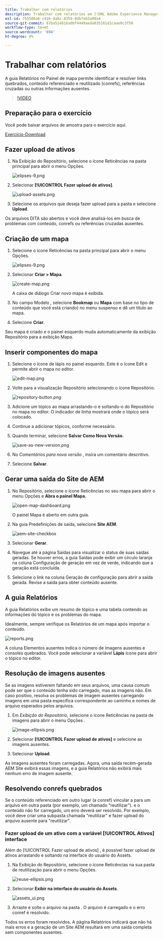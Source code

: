 ```yaml
---
title: Trabalhar com relatórios
description: Trabalhar com relatórios em [!DNL Adobe Experience Manager Guides]
exl-id: 755506a6-c416-4a8c-8359-8db7e63a90a4
source-git-commit: 67ba514616a0bf4449aeda035161d1caae0c3f50
workflow-type: tm+mt
source-wordcount: '694'
ht-degree: 0%

---
```


# Trabalhar com relatórios

A guia Relatórios no Painel de mapa permite identificar e resolver links quebrados, conteúdo referenciado e reutilizado (conrefs), referências cruzadas ou outras informações ausentes.

>[!VIDEO](https://video.tv.adobe.com/v/339039?quality=12&learn=on)

## Preparação para o exercício

Você pode baixar arquivos de amostra para o exercício aqui.

[Exercício-Download](assets/exercises/working-with-reports.zip)

## Fazer upload de ativos

1. Na Exibição do Repositório, selecione o ícone Reticências na pasta principal para abrir o menu Opções.

   ![elipses-9.png](images/ellipses-9.png)

1. Selecionar **[!UICONTROL Fazer upload de ativos]**.

   ![upload-assets.png](images/upload-assets.png)

1. Selecione os arquivos que deseja fazer upload para a pasta e selecione **Upload**.

Os arquivos DITA são abertos e você deve analisá-los em busca de problemas com conteúdo, conrefs ou referências cruzadas ausentes.

## Criação de um mapa

1. Selecione o ícone Reticências na pasta principal para abrir o menu Opções.

   ![elipses-9.png](images/ellipses-9.png)

1. Selecionar **Criar > Mapa**.

   ![create-map.png](images/create-map.png)

   A caixa de diálogo Criar novo mapa é exibida.

1. No campo Modelo , selecione **Bookmap** ou **Mapa** com base no tipo de conteúdo que você está criando) no menu suspenso e dê um título ao mapa.

1. Selecione **Criar**.

Seu mapa é criado e o painel esquerdo muda automaticamente da exibição Repositório para a exibição Mapa.

## Inserir componentes do mapa

1. Selecione o ícone de lápis no painel esquerdo.
Este é o ícone Edit e permite abrir o mapa no editor.

   ![edit-map.png](images/edit-map.png)

1. Volte para a visualização Repositório selecionando o ícone Repositório.

   ![repository-button.png](images/repository-button.png)

1. Adicione um tópico ao mapa arrastando-o e soltando-o do Repositório no mapa no editor.
O indicador de linha mostrará onde o tópico será colocado.

1. Continue a adicionar tópicos, conforme necessário.

1. Quando terminar, selecione **Salvar Como Nova Versão.**

   ![save-as-new-version.png](images/save-as-new-version.png)

1. No *Comentários para nova versão* , insira um comentário descritivo.

1. Selecione **Salvar**.

## Gerar uma saída do Site de AEM

1. No Repositório, selecione o ícone Reticências no seu mapa para abrir o menu Opções e **Abra o painel Mapa.**

   ![open-map-dashboard.png](images/open-map-dashboard.png)

   O painel Mapa é aberto em outra guia.
1. Na guia Predefinições de saída, selecione **Site AEM**.

   ![aem-site-checkbox](images/aem-site-checkbox.png)

1. Selecionar **Gerar**.

1. Navegue até a página Saídas para visualizar o status de suas saídas geradas.
Se houver erros, a guia Saídas pode exibir um círculo laranja na coluna Configuração de geração em vez de verde, indicando que a geração está concluída.

1. Selecione o link na coluna Geração de configuração para abrir a saída gerada.
Revise a saída para obter conteúdo ausente.

## A guia Relatórios

A guia Relatórios exibe um resumo de tópico e uma tabela contendo as informações do tópico e os problemas do mapa.

Idealmente, sempre verifique os Relatórios de um mapa após importar o conteúdo.

![reports.png](images/reports.png)

A coluna Elementos ausentes indica o número de imagens ausentes e consoles quebrados. Você pode selecionar a variável **Lápis** ícone para abrir o tópico no editor.

## Resolução de imagens ausentes

Se as imagens estiverem faltando em seus arquivos, uma causa comum pode ser que o conteúdo tenha sido carregado, mas as imagens não. Em caso positivo, resolva os problemas de imagem ausentes carregando imagens em uma pasta específica correspondente ao caminho e nomes de arquivo esperados pelos arquivos.

1. Em *Exibição do Repositório*, selecione o ícone Reticências na pasta de imagens para abrir o menu Opções .

   ![image-ellipsis.png](images/image-ellipsis.png)

1. Selecionar **[!UICONTROL Fazer upload de ativos]** e selecione as imagens ausentes.

1. Selecionar **Upload**.

As imagens ausentes foram carregadas. Agora, uma saída recém-gerada AEM Site exibirá essas imagens, e a guia Relatórios não exibirá mais nenhum erro de imagem ausente.

## Resolvendo conrefs quebrados

Se o conteúdo referenciado em outro lugar (a conref) vincular a para um arquivo em outra pasta (por exemplo, um chamado &quot;reutilizar&quot;). e o conteúdo não for carregado, um erro deverá ser resolvido. Por exemplo, você deve criar uma subpasta chamada &quot;reutilizar&quot; e fazer upload do arquivo ausente para &quot;reutilizar&quot;.

### Fazer upload de um ativo com a variável [!UICONTROL Ativos] interface

Além do [!UICONTROL Fazer upload de ativos] , é possível fazer upload de ativos arrastando e soltando na interface do usuário do Assets.

1. Na Exibição do Repositório, selecione o ícone Reticências na sua pasta de reutilização para abrir o menu Opções.

   ![reuse-ellipsis.png](images/reuse-ellipsis.png)

1. Selecionar **Exibir na interface do usuário do Assets**.

   ![assets_ui.png](images/assets_ui.png)

1. Arraste e solte o arquivo na pasta .
O arquivo é carregado e o erro conref é resolvido.

Todos os erros foram resolvidos. A página Relatórios indicará que não há mais erros e a geração de um Site AEM resultará em uma saída completa sem componentes ausentes.
